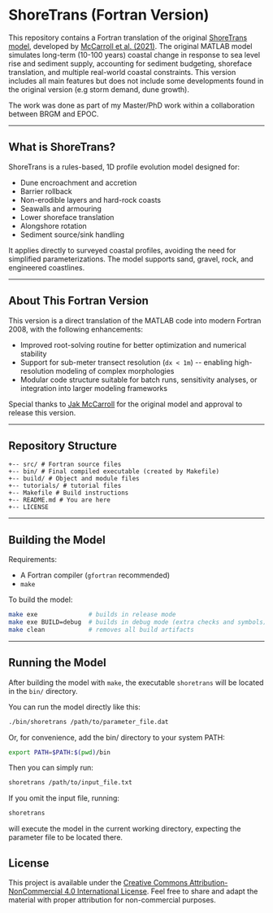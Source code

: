 # ShoreTrans (Fortran Version)

This repository contains a Fortran translation of the original [ShoreTrans model](https://github.com/jakmccarroll/ShoreTrans), developed by [McCarroll et al. (2021)](https://doi.org/10.1016/j.margeo.2021.106466). The original MATLAB model simulates long-term (10-100 years) coastal change in response to sea level rise and sediment supply, accounting for sediment budgeting, shoreface translation, and multiple real-world coastal constraints. This version includes all main features but does not include some developments found in the original version (e.g storm demand, dune growth). 

The work was done as part of my Master/PhD work within a collaboration between BRGM and EPOC.

---

## What is ShoreTrans?

ShoreTrans is a rules-based, 1D profile evolution model designed for:

- Dune encroachment and accretion
- Barrier rollback
- Non-erodible layers and hard-rock coasts
- Seawalls and armouring
- Lower shoreface translation
- Alongshore rotation
- Sediment source/sink handling

It applies directly to surveyed coastal profiles, avoiding the need for simplified parameterizations. The model supports sand, gravel, rock, and engineered coastlines.

---

## About This Fortran Version

This version is a direct translation of the MATLAB code into modern Fortran 2008, with the following enhancements:

- Improved root-solving routine for better optimization and numerical stability
- Support for sub-meter transect resolution (`dx < 1m`) -- enabling high-resolution modeling of complex morphologies
- Modular code structure suitable for batch runs, sensitivity analyses, or integration into larger modeling frameworks


Special thanks to [Jak McCarroll](mailto:jak.mccarroll@unimelb.edu.au) for the original model and approval to release this version.

---

## Repository Structure

    +-- src/ # Fortran source files 
    +-- bin/ # Final compiled executable (created by Makefile) 
    +-- build/ # Object and module files 
    +-- tutorials/ # tutorial files
    +-- Makefile # Build instructions 
    +-- README.md # You are here
    +-- LICENSE


---

## Building the Model

Requirements:
- A Fortran compiler (`gfortran` recommended)
- `make`

To build the model:

```bash
make exe              # builds in release mode
make exe BUILD=debug  # builds in debug mode (extra checks and symbols)
make clean            # removes all build artifacts
```

---

## Running the Model

After building the model with `make`, the executable `shoretrans` will be located in the `bin/` directory.

You can run the model directly like this:

```bash
./bin/shoretrans /path/to/parameter_file.dat
```

Or, for convenience, add the bin/ directory to your system PATH:

```bash
export PATH=$PATH:$(pwd)/bin
```

Then you can simply run:
```bash
shoretrans /path/to/input_file.txt
```

If you omit the input file, running:

```bash
shoretrans
```

will execute the model in the current working directory, expecting the parameter file to be located there.

## License

This project is available under the [Creative Commons Attribution-NonCommercial 4.0 International License](LICENSE). Feel free to share and adapt the material with proper attribution for non-commercial purposes.

